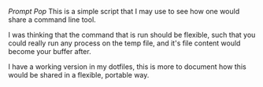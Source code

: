 *Prompt Pop*
This is a simple script that I may use to see how one would share a command line tool. 

I was thinking that the command that is run should be flexible, such that you could really run any process on the temp file, and it's file content would become your buffer
after. 

I have a working version in my dotfiles, this is more to document how this would be shared in a flexible, portable way.
